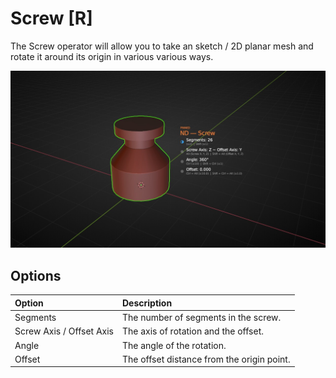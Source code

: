 # Screw [R]

The Screw operator will allow you to take an sketch / 2D planar mesh and rotate it around its origin in various various ways.

![Screw Operator](../_media/screw-out.jpg ':size=800')

## Options

| Option | Description |
| :------ | :----------- |
| Segments | The number of segments in the screw. |
| Screw Axis / Offset Axis | The axis of rotation and the offset. |
| Angle | The angle of the rotation. |
| Offset | The offset distance from the origin point. |